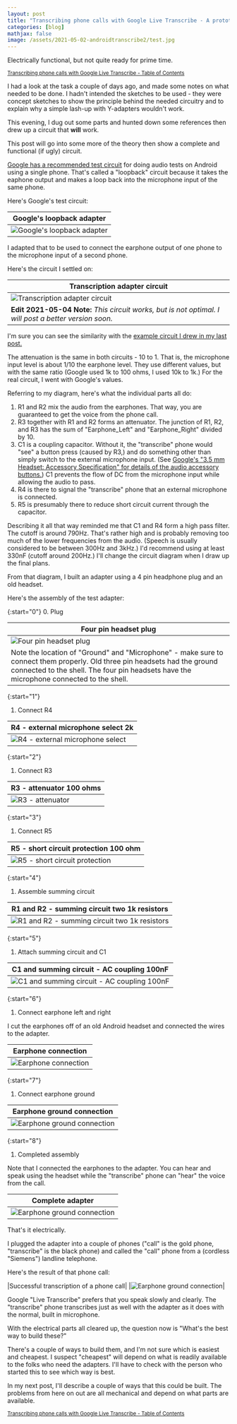 ```yaml
---
layout: post
title: "Transcribing phone calls with Google Live Transcribe - A prototype and a test"
categories: [blog]
mathjax: false
image: /assets/2021-05-02-androidtranscribe2/test.jpg
---
```

Electrically functional, but not quite ready for prime time.

<sub>[Transcribing phone calls with Google Live Transcribe - Table of Contents](androidtranscribe-toc)</sub>

I had a look at the task a couple of days ago, and made some notes on what needed to be done.  I hadn't intended the sketches to be used - they were concept sketches to show the principle behind the needed circuitry and to explain why a simple lash-up with Y-adapters wouldn't work.

This evening, I dug out some parts and hunted down some references then drew up a circuit that **will** work.

This post will go into some more of the theory then show a complete and functional (if ugly) circuit.

[Google has a recommended test circuit](https://source.android.com/devices/audio/latency/loopback) for doing audio tests on Android using a single phone.  That's called a "loopback" circuit because it takes the eaphone output and makes a loop back into the microphone input of the same phone.

Here's Google's test circuit:

|Google's loopback adapter|
|-------------------------|
|![Google's loopback adapter](/assets/2021-05-02-androidtranscribe2/google_loopback_circuit.png)|

I adapted that to be used to connect the earphone output of one phone to the microphone input of a second phone.

Here's the circuit I settled on:

|Transcription adapter circuit|
|-----------------------------|
|![Transcription adapter circuit](/assets/2021-05-02-androidtranscribe2/attenuator_complete.png)|
|**Edit 2021-05-04 Note:** *This circuit works, but is not optimal.  I will post a better version soon.*|

I'm sure you can see the similarity with the [example circuit I drew in my last post.](androidtranscribe1)

The attenuation is the same in both circuits - 10 to 1.  That is, the microphone input level is about 1/10 the earphone level.  They use different values, but with the same ratio (Google used 1k to 100 ohms, I used 10k to 1k.)  For the real circuit, I went with Google's values.

Referring to my diagram, here's what the individual parts all do:

1. R1 and R2 mix the audio from the earphones. That way, you are guaranteed to get the voice from the phone call.
2. R3 together with R1 and R2 forms an attenuator. The junction of R1, R2, and R3 has the sum of "Earphone_Left" and "Earphone_Right" divided by 10.
3. C1 is a coupling capacitor.  Without it, the "transcribe" phone would "see" a button press (caused by R3,) and do something other than simply switch to the external microphone input. (See [Google's "3.5 mm Headset: Accessory Specification" for details of the audio accessory buttons.](https://source.android.com/devices/accessories/headset/plug-headset-spec))  C1 prevents the flow of DC from the microphone input while allowing the audio to pass.
4. R4 is there to signal the "transcribe" phone that an external microphone is connected.
5. R5 is presumably there to reduce short circuit current through the capacitor.

Describing it all that way reminded me that C1 and R4 form a high pass filter.  The cutoff is around 790Hz.  That's rather high and is probably removing too much of the lower frequencies from the audio. (Speech is usually considered to be between 300Hz and 3kHz.) I'd recommend using at least 330nF (cutoff around 200Hz.)  I'll change the circuit diagram when I draw up the final plans.

From that diagram, I built an adapter using a 4 pin headphone plug and an old headset.

Here's the assembly of the test adapter:

{:start="0"}
0. Plug

|Four pin headset plug|
|---------------------|
|![Four pin headset plug](/assets/2021-05-02-androidtranscribe2/CTIAplug.jpg)|
|Note the location of "Ground" and "Microphone" - make sure to connect them properly.  Old three pin headsets had the ground connected to the shell.  The four pin headsets have the microphone connected to the shell.|

{:start="1"}
1. Connect R4

|R4 - external microphone select 2k|
|-------------------------------|
|![R4 - external microphone select](/assets/2021-05-02-androidtranscribe2/1.jpg)|

{:start="2"}
1. Connect R3

|R3 - attenuator 100 ohms|
|---------------|
|![R3 - attenuator](/assets/2021-05-02-androidtranscribe2/2.jpg)|

{:start="3"}
1. Connect R5

|R5 - short circuit protection 100 ohm|
|---------------|
|![R5 - short circuit protection](/assets/2021-05-02-androidtranscribe2/3.jpg)|

{:start="4"}
1. Assemble summing circuit

|R1 and R2 - summing circuit two 1k resistors|
|---------------|
|![R1 and R2 - summing circuit two 1k resistors](/assets/2021-05-02-androidtranscribe2/4.jpg)|

{:start="5"}
1. Attach summing circuit and C1

|C1 and summing circuit - AC coupling 100nF|
|---------------|
|![C1 and summing circuit - AC coupling 100nF](/assets/2021-05-02-androidtranscribe2/5.jpg)|

{:start="6"}
1. Connect earphone left and right

I cut the earphones off of an old Android headset and connected the wires to the adapter.

|Earphone connection|
|---------------|
|![Earphone connection](/assets/2021-05-02-androidtranscribe2/6.jpg)|

{:start="7"}
1. Connect earphone ground

|Earphone ground connection|
|---------------|
|![Earphone ground connection](/assets/2021-05-02-androidtranscribe2/7.jpg)|

{:start="8"}
1. Completed assembly

Note that I connected the earphones to the adapter.  You can hear and speak using the headset while the "transcribe" phone can "hear" the voice from the call.

|Complete adapter|
|---------------|
|![Earphone ground connection](/assets/2021-05-02-androidtranscribe2/8.jpg)|

That's it electrically.

I plugged the adapter into a couple of phones ("call" is the gold phone, "transcribe" is the black phone) and called the "call" phone from a (cordless "Siemens") landline telephone.

Here's the result of that phone call:

|Successful transcription of a phone call|
|![Earphone ground connection](/assets/2021-05-02-androidtranscribe2/test.jpg)|

Google "Live Transcribe" prefers that you speak slowly and clearly.  The "transcribe" phone transcribes just as well with the adapter as it does with the normal, built in microphone.

With the electrical parts all cleared up, the question now is "What's the best way to build these?"

There's a couple of ways to build them, and I'm not sure which is easiest and cheapest.  I suspect "cheapest" will depend on what is readily available to the folks who need the adapters.  I'll have to check with the person who started this to see which way is best.

In my next post, I'll describe a couple of ways that this could be built.  The problems from here on out are all mechanical and depend on what parts are available.

<sub>[Transcribing phone calls with Google Live Transcribe - Table of Contents](androidtranscribe-toc)</sub>
